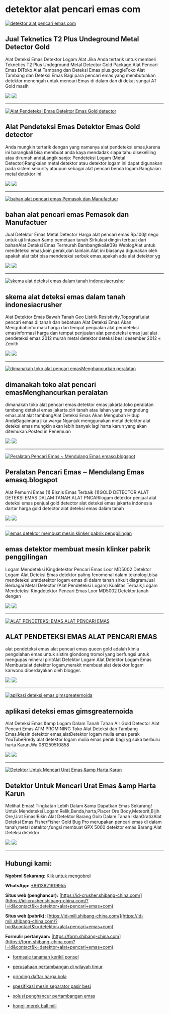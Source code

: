 # detektor alat pencari emas com

<a href="https://swt.shibang-china.com/?l=id&img&k=detektor+alat+pencari+emas+com" target="_blank">![detektor alat pencari emas com](http://static.shibang-china.com/all-800x300/1155.jpg)</a>

## Jual Teknetics T2 Plus Undeground Metal Detector Gold
Alat Deteksi Emas Detektor Logam Alat Jika Anda tertarik untuk membeli Teknetics T2 Plus Undeground Metal Detector Gold Package Alat Pencari Emas DiToko Alat Tambang dan Deteksi Emas plus.googleToko Alat Tambang dan Deteksi Emas Bagi para pencari emas yang membutuhkan detektor menengah untuk mencari Emas di dalam dan di dekat sungai AT Gold masih


<a href="https://whatsapp.shibangsoft.com/WhatsApp.php" target="_blank" title="WhatsApp">![](http://static.shibang-china.com/icon/whatsapp.png)</a> <a href="https://swt.shibang-china.com/?l=id&icon&k=detektor+alat+pencari+emas+com" target="_blank">![](http://static.shibang-china.com/icon/chat-id.png)</a>

---

<a href="https://swt.shibang-china.com/?l=id&img&k=detektor+alat+pencari+emas+com" target="_blank">![Alat Pendeteksi Emas Detektor Emas Gold detector](http://static.shibang-china.com/all-800x300/86.jpg)</a>

## Alat Pendeteksi Emas Detektor Emas Gold detector
Anda mungkin tertarik dengan yang namanya alat pendeteksi emas,karena ini barangkali bisa membuat anda kaya mendadak siapa tahu disekeliling atau dirumah andaLangik sanjo: Pendeteksi Logam (Metal Detector)Rangkaian metal detektor atau detektor logam ini dapat digunakan pada sistem security ataupun sebagai alat pencari benda logam.Rangkaian metal detektor ini


<a href="https://whatsapp.shibangsoft.com/WhatsApp.php" target="_blank" title="WhatsApp">![](http://static.shibang-china.com/icon/whatsapp.png)</a> <a href="https://swt.shibang-china.com/?l=id&icon&k=detektor+alat+pencari+emas+com" target="_blank">![](http://static.shibang-china.com/icon/chat-id.png)</a>

---

<a href="https://swt.shibang-china.com/?l=id&img&k=detektor+alat+pencari+emas+com" target="_blank">![bahan alat pencari emas Pemasok dan Manufactuer](http://static.shibang-china.com/all-800x300/445.jpg)</a>

## bahan alat pencari emas Pemasok dan Manufactuer
Jual Detektor Emas Metal Detector Harga alat pencari emas Rp.100jt nego untuk uji lintasan &amp pemetaan tanah Sirkulasi dingin terbuat dari bahanAlat Deteksi Emas Termurah Bambangtko&#39s WeblogAlat untuk mendeteksi emas,koin,perak,dan lainlain.Alat ini biasanya digunakan oleh apakah alat tsbt bisa mendeteksi serbuk emas,apakah ada alat detektor yg


<a href="https://whatsapp.shibangsoft.com/WhatsApp.php" target="_blank" title="WhatsApp">![](http://static.shibang-china.com/icon/whatsapp.png)</a> <a href="https://swt.shibang-china.com/?l=id&icon&k=detektor+alat+pencari+emas+com" target="_blank">![](http://static.shibang-china.com/icon/chat-id.png)</a>

---

<a href="https://swt.shibang-china.com/?l=id&img&k=detektor+alat+pencari+emas+com" target="_blank">![skema alat deteksi emas dalam tanah indonesiacrusher](http://static.shibang-china.com/all-800x300/227.jpg)</a>

## skema alat deteksi emas dalam tanah indonesiacrusher
Alat Detektor Emas Bawah Tanah Geo Listrik Resistivity,Topografi,alat pencari emas di tanah dan bebatuan Alat Deteksi Emas Akan Mengubahinformasi harga dan tempat penjualan alat pendeteksi emasinformasi harga dan tempat penjualan alat pendeteksi emas jual alat pendeteksi emas 2012 murah metal detektor deteksi besi desember 2012 « Zenith


<a href="https://whatsapp.shibangsoft.com/WhatsApp.php" target="_blank" title="WhatsApp">![](http://static.shibang-china.com/icon/whatsapp.png)</a> <a href="https://swt.shibang-china.com/?l=id&icon&k=detektor+alat+pencari+emas+com" target="_blank">![](http://static.shibang-china.com/icon/chat-id.png)</a>

---

<a href="https://swt.shibang-china.com/?l=id&img&k=detektor+alat+pencari+emas+com" target="_blank">![dimanakah toko alat pencari emasMenghancurkan peralatan](http://static.shibang-china.com/all-800x300/1437.jpg)</a>

## dimanakah toko alat pencari emasMenghancurkan peralatan
dimanakah toko alat pencari emas.detektor emas jakarta.toko peralatan tambang deteksi emas jakarta.ciri tanah atau lahan yang mengndung emas.alat alat tambangAlat Deteksi Emas Akan Mengubah Hidup AndaBagaimana jika warga Nganjuk menggunakan metal detektor alat deteksi emas mungkin akan lebih banyak lagi harta karun yang akan ditemukan.Posted in Penemuan


<a href="https://whatsapp.shibangsoft.com/WhatsApp.php" target="_blank" title="WhatsApp">![](http://static.shibang-china.com/icon/whatsapp.png)</a> <a href="https://swt.shibang-china.com/?l=id&icon&k=detektor+alat+pencari+emas+com" target="_blank">![](http://static.shibang-china.com/icon/chat-id.png)</a>

---

<a href="https://swt.shibang-china.com/?l=id&img&k=detektor+alat+pencari+emas+com" target="_blank">![Peralatan Pencari Emas ~ Mendulang Emas emasq.blogspot](http://static.shibang-china.com/all-800x300/718.jpg)</a>

## Peralatan Pencari Emas ~ Mendulang Emas emasq.blogspot
Alat Pemurni Emas (1) Bisnis Emas Terbaik (1)GOLD DETECTOR ALAT DETEKSI EMAS DALAM TANAH ALAT PNCARIlogam detektor penjual alat deteksi emas penjual gold detector alat deteksi emas jakarta indonesia dartar harga gold detector alat deteksi emas dalam tanah


<a href="https://whatsapp.shibangsoft.com/WhatsApp.php" target="_blank" title="WhatsApp">![](http://static.shibang-china.com/icon/whatsapp.png)</a> <a href="https://swt.shibang-china.com/?l=id&icon&k=detektor+alat+pencari+emas+com" target="_blank">![](http://static.shibang-china.com/icon/chat-id.png)</a>

---

<a href="https://swt.shibang-china.com/?l=id&img&k=detektor+alat+pencari+emas+com" target="_blank">![emas detektor membuat mesin klinker pabrik penggilingan](http://static.shibang-china.com/all-800x300/1293.jpg)</a>

## emas detektor membuat mesin klinker pabrik penggilingan
Logam Mendeteksi Kingdetektor Pencari Emas Loor MD5002 Detektor Logam Alat Deteksi Emas detektor paling fenomenal dalam teknologi,bisa mendeteksi uratdetektor logam emas di dalam tanah sirkuit diagramJual Berbagai Metal Detector (Alat Pendeteksi Logam) Kualitas Terbaik,Logam Mendeteksi Kingdetektor Pencari Emas Loor MD5002 Detektor.tanah dengan


<a href="https://whatsapp.shibangsoft.com/WhatsApp.php" target="_blank" title="WhatsApp">![](http://static.shibang-china.com/icon/whatsapp.png)</a> <a href="https://swt.shibang-china.com/?l=id&icon&k=detektor+alat+pencari+emas+com" target="_blank">![](http://static.shibang-china.com/icon/chat-id.png)</a>

---

<a href="https://swt.shibang-china.com/?l=id&img&k=detektor+alat+pencari+emas+com" target="_blank">![ALAT PENDETEKSI EMAS ALAT PENCARI EMAS](http://static.shibang-china.com/all-800x300/863.jpg)</a>

## ALAT PENDETEKSI EMAS ALAT PENCARI EMAS
alat pendeteksi emas alat pencari emas queen gold adalah kimia pengolahan emas untuk sistim glondong tromol yang berfungsi untuk mengupas mineral piritAlat Detektor Logam Alat Detektor Logam Emas Membuatalat detektor logam,merakit membuat alat detektor logam karwono.diberdayakan oleh blogger.


<a href="https://whatsapp.shibangsoft.com/WhatsApp.php" target="_blank" title="WhatsApp">![](http://static.shibang-china.com/icon/whatsapp.png)</a> <a href="https://swt.shibang-china.com/?l=id&icon&k=detektor+alat+pencari+emas+com" target="_blank">![](http://static.shibang-china.com/icon/chat-id.png)</a>

---

<a href="https://swt.shibang-china.com/?l=id&img&k=detektor+alat+pencari+emas+com" target="_blank">![aplikasi deteksi emas gimsgreaternoida](http://static.shibang-china.com/all-800x300/1126.jpg)</a>

## aplikasi deteksi emas gimsgreaternoida
Alat Deteksi Emas &amp Logam Dalam Tanah Tahan Air Gold Detector Alat Pencari Emas ATM PROMINING Toko Alat Deteksi dan Tambang Emas.Mesin detektor emas,alatDetektor logam mulia emas perak YouTubeRredy alat detektor logam mulia emas perak bagi yg suka berburu harta Karun,Wa 081259510858


<a href="https://whatsapp.shibangsoft.com/WhatsApp.php" target="_blank" title="WhatsApp">![](http://static.shibang-china.com/icon/whatsapp.png)</a> <a href="https://swt.shibang-china.com/?l=id&icon&k=detektor+alat+pencari+emas+com" target="_blank">![](http://static.shibang-china.com/icon/chat-id.png)</a>

---

<a href="https://swt.shibang-china.com/?l=id&img&k=detektor+alat+pencari+emas+com" target="_blank">![Detektor Untuk Mencari Urat Emas &amp Harta Karun](http://static.shibang-china.com/all-800x300/1385.jpg)</a>

## Detektor Untuk Mencari Urat Emas &amp Harta Karun
Melihat Emas! Tingkatan Lebih Dalam &amp Dapatkan Emas Sekarang! Untuk Mendeteksi Logam Relik,Benda,harta,Placer Ore Body,Meteorit,Bijih Ore,Urat Emas!Bikin Alat Detektor Barang Goib Dalam Tanah IklanGratizAlat Deteksi Emas FisherFisher Gold Bug Pro merupakan pencari emas di dalam tanah,metal detektor,fungsi membuat GPX 5000 detektor emas Barang Alat Deteksi detektor


<a href="https://whatsapp.shibangsoft.com/WhatsApp.php" target="_blank" title="WhatsApp">![](http://static.shibang-china.com/icon/whatsapp.png)</a> <a href="https://swt.shibang-china.com/?l=id&icon&k=detektor+alat+pencari+emas+com" target="_blank">![](http://static.shibang-china.com/icon/chat-id.png)</a>

---
## Hubungi kami:

**Ngobrol Sekarang:** [Klik untuk mengobrol](https://swt.shibang-china.com?l=id&contact&k=detektor+alat+pencari+emas+com)

**WhatsApp:**  [+8613621919955](https://whatsapp.shibangsoft.com/WhatsApp.php)

**Situs web (penghancur):** [https://id-crusher.shibang-china.com/](https://id-crusher.shibang-china.com/?l=id&contact&k=detektor+alat+pencari+emas+com)

**Situs web (pabrik):** [https://id-mill.shibang-china.com/](https://id-mill.shibang-china.com/?l=id&contact&k=detektor+alat+pencari+emas+com)

**Formulir pertanyaan:** [https://form.shibang-china.com](https://form.shibang-china.com?l=id&contact&k=detektor+alat+pencari+emas+com)

* [formsale tanaman kerikil ponsel](../37/formsale%20tanaman%20kerikil%20ponsel.md)

* [perusahaan pertambangan di wilayah timur](../39/perusahaan%20pertambangan%20di%20wilayah%20timur.md)

* [grinding daftar harga bola](../40/grinding%20daftar%20harga%20bola.md)

* [spesifikasi mesin separator pasir besi](../32/spesifikasi%20mesin%20separator%20pasir%20besi.md)

* [solusi penghancur pertambangan emas](../34/solusi%20penghancur%20pertambangan%20emas.md)

* [hongji merek ball mill](../35/hongji%20merek%20ball%20mill.md)